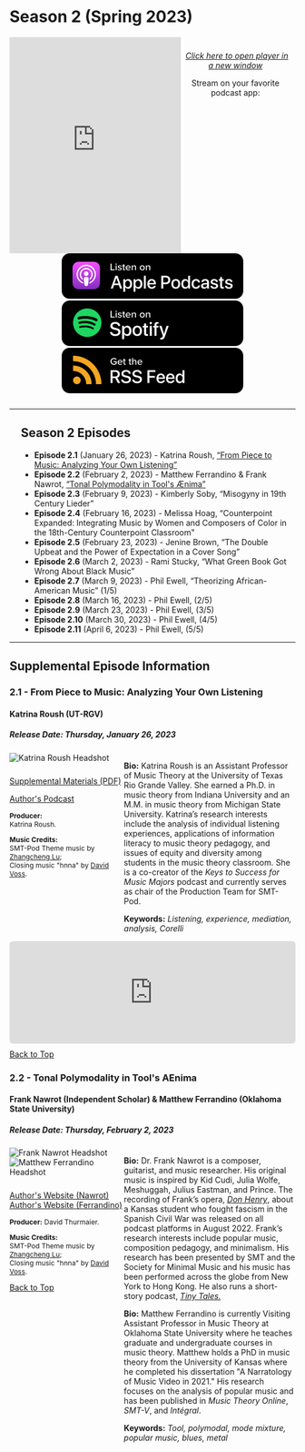 <div class="seasonheader">
    <h1 class="seasonheader-text">Season 2 (Spring 2023)</h1>
</div>

<div class="seasonplayer" id="podcastPlayer">
<iframe style="float: left; width: 60%; height: 380px; padding: 0px;" frameborder="no" scrolling="no" seamless src="https://player.captivate.fm/show/d9c88032-2609-4757-82c7-860198cb482f"></iframe>

<div id="streamingButtons" style="padding: 10px; text-align: center;">
<p><a style="font-style: italic; padding-left: 5px;" href="https://player.captivate.fm/show/d9c88032-2609-4757-82c7-860198cb482f/" target="_blank">Click here to open player in a new window</a></p>

<p>Stream on your favorite podcast app:</p>
<a href="https://podcasts.apple.com/us/podcast/smt-pod/id1570119752" target="_blank"><img class="podimage" src="/images/ApplePodcasts.svg" alt="Listen on Apple Podcasts"/></a>
<a href="https://open.spotify.com/show/04BPdqjp732Z1zEvyKXWO3?go=1&utm_source=embed_v3&t=0" target="_blank"><img class="podimage" src="/images/Spotify.svg" alt="Listen on Spotify"/></a>
<a href="https://feeds.captivate.fm/smt-pod/" target="_blank"><img class="podimage" src="/images/RSSFeed.svg" alt="Get the RSS"/></a></div>
</div>

<hr>

<div style="margin-left:20px;">
<h2>Season 2 Episodes</h2>

<ul><li><b>Episode 2.1</b> (January 26, 2023) - Katrina Roush, <a href="#e2.1">“From Piece to Music: Analyzing Your Own Listening”</a></li>
<li><b>Episode 2.2</b> (February 2, 2023) - Matthew Ferrandino & Frank Nawrot, <a href="#e2.2">“Tonal Polymodality in Tool's Ænima” </a></li>
<li><b>Episode 2.3</b> (February 9, 2023) - Kimberly Soby, “Misogyny in 19th Century Lieder”</li>
<li><b>Episode 2.4</b> (February 16, 2023) - Melissa Hoag, “Counterpoint Expanded: Integrating Music by Women and Composers of Color in the 18th-Century Counterpoint Classroom"</li>
<li><b>Episode 2.5</b> (February 23, 2023) - Jenine Brown, “The Double Upbeat and the Power of Expectation in a Cover Song”</li>
<li><b>Episode 2.6</b> (March 2, 2023) - Rami Stucky, “What Green Book Got Wrong About Black Music”</li>
<li><b>Episode 2.7</b> (March 9, 2023) - Phil Ewell, “Theorizing African-American Music” (1/5)</li>
<li><b>Episode 2.8</b> (March 16, 2023) - Phil Ewell, (2/5)</li>
<li><b>Episode 2.9</b> (March 23, 2023) - Phil Ewell, (3/5)</li>
<li><b>Episode 2.10</b> (March 30, 2023) - Phil Ewell, (4/5)</li>
<li><b>Episode 2.11</b> (April 6, 2023) - Phil Ewell, (5/5)</li>
</ul>
</div>

<div>
<hr>

<h2>Supplemental Episode Information</h2>
<div class="supplement" id="e2.1">
<h3 class="supplement-title">2.1 - From Piece to Music: Analyzing Your Own Listening</h3>

<h4>Katrina Roush (UT-RGV) </h4>
<h5>Release Date: Thursday, January 26, 2023</h5>
<div class="floatsupps">
<div style="float:left; width: 40%;">
<img class="biopic" alt="Katrina Roush Headshot" src="../supplements/season02/S02Ep01roush.jpg">
<p style="clear:both; padding-top: 10px;"><a href="../supplements/season02/S02Ep01Supp_roush.pdf">Supplemental Materials (PDF)</a></p>
<p><a href="https://youtube.com/playlist?list=PLTAZdsUnl7kDAPQVD-THIMwGR8KXaIAbJ" target="_blank">Author's Podcast</a></p>
<p style="font-size: 12px;"><strong>Producer:</strong><br/>Katrina Roush.</p>
<p style="font-size: 12px;"><strong>Music Credits:</strong><br/>
SMT-Pod Theme music by <a href="/music#lu">Zhangcheng Lu</a>; <br/> Closing music "hnna" by <a href="/music#voss">David Voss</a>.</p>
</div>
<div style="float:right; width: 60%;">
<p><strong>Bio:</strong> Katrina Roush is an Assistant Professor of Music Theory at the University of Texas Rio Grande Valley. She earned a Ph.D. in music theory from Indiana University and an M.M. in music theory from Michigan State University. Katrina’s research interests include the analysis of individual listening experiences, applications of information literacy to music theory pedagogy, and issues of equity and diversity among students in the music theory classroom. She is a co-creator of the <em>Keys to Success for Music Majors</em> podcast and currently serves as chair of the Production Team for SMT-Pod.</p>
<p><strong>Keywords:</strong> <em>Listening, experience, mediation, analysis, Corelli</em></p>
</div>
<div style="width: 100%; height: 180px; margin-top: 10px; margin-bottom: 10px; border-radius: 6px; overflow:hidden; clear:both;"><iframe style="width: 100%; height: 180px;" frameborder="no" scrolling="no" seamless src="https://player.captivate.fm/episode/55084be6-fb34-4b1b-9fde-612ef100a3b4"></iframe></div>
</div>
<a class="to-top" href="#top">Back to Top</a>
</div>


<div class="supplement" id="e2.2">
<h3 class="supplement-title">2.2 - Tonal Polymodality in Tool's AEnima</h3>
<h4>Frank Nawrot (Independent Scholar) & Matthew Ferrandino (Oklahoma State University)</h4>
<h5>Release Date: Thursday, February 2, 2023</h5>
<div class="floatsupps">
<div style="float:left; width: 40%;">
<img class="biopic" alt="Frank Nawrot Headshot" src="../supplements/season02/S02Ep02nawrot.jpg">
<img class="biopic" alt="Matthew Ferrandino Headshot" src="../supplements/season02/S02Ep02ferrandino.jpg">
<!--<p style="clear:both; padding-top: 10px;"><a href="../supplements/season02/S02Ep02Supp_nawrot_ferrandino.pdf">Supplemental Materials (PDF)</a></p>-->
<p style="clear:both; padding-top: 10px;"><a href="https://franknawrot.com/" target="_blank">Author's Website (Nawrot)</a><br/>
<a href="https://matthewferrandino.bandcamp.com/" target="_blank">Author's Website (Ferrandino)</a></p>
<p style="font-size: 12px;"><strong>Producer:</strong> David Thurmaier.</p>
<p style="font-size: 12px;"><strong>Music Credits:</strong><br/>
SMT-Pod Theme music by <a href="/music#lu">Zhangcheng Lu</a>; <br/> Closing music "hnna" by <a href="/music#voss">David Voss</a>.</p>
</div>
<div style="float:right; width: 60%;">
<p><strong>Bio:</strong> Dr. Frank Nawrot is a composer, guitarist, and music researcher. His original music is inspired by Kid Cudi, Julia Wolfe, Meshuggah, Julius Eastman, and Prince. The recording of Frank’s opera, <em><a href="https://donhenry.buzzsprout.com/share" target="_blank">Don Henry</a></em>, about a Kansas student who fought fascism in the Spanish Civil War was released on all podcast platforms in August 2022. Frank’s research interests include popular music, composition pedagogy, and minimalism. His research has been presented by SMT and the Society for Minimal Music and his music has been performed across the globe from New York to Hong Kong. He also runs a short-story podcast, <em><a href="https://www.tinytalespodcast.com/" target="_blank">Tiny Tales.</a></em></p>
<p><strong>Bio:</strong> Matthew Ferrandino is currently Visiting Assistant Professor in Music Theory at Oklahoma State University where he teaches graduate and undergraduate courses in music theory. Matthew holds a PhD in music theory from the University of Kansas where he completed his dissertation "A Narratology of Music Video in 2021." His research focuses on the analysis of popular music and has been published in <em>Music Theory Online</em>, <em>SMT-V</em>, and <em>Intégral</em>.</p>
<p><strong>Keywords:</strong> <em>Tool, polymodal, mode mixture, popular music, blues, metal</em></p>
</div>
<!--<div style="width: 100%; height: 180px; margin-top: 10px; margin-bottom: 10px; border-radius: 6px; overflow:hidden; clear:both;"><iframe style="width: 100%; height: 180px;" frameborder="no" scrolling="no" seamless src="https://player.captivate.fm/episode/2cadf4c5-3eeb-42fd-8a31-fb7581b0fcbd"></iframe></div>-->
</div>

<a class="to-top" href="#top">Back to Top</a>
</div>

<!--<div class="supplement" id="e2.3">
<h3 class="supplement-title">2.3 - Misogyny in 19th Century Lieder</h3>
<h4>Kimberly Soby (University of Connecticut)</h4>
<h5>Release Date: Thursday, February 9, 2022</h5>
<div class="floatsupps">
<div style="float:left; width: 40%;">
<img class="biopic" alt="Kim Soby Headshot" src="../supplements/season02/S02Ep02soby.jpg">

<p style="clear:both; padding-top: 10px;"><a href="../supplements/season02/S02Ep03Supp_soby.pdf">Supplemental Materials (PDF)</a></p>
<p style="font-size: 12px;"><strong>Producer:</strong> Jennifer Beavers.</p>
<p style="font-size: 12px;">
<strong>Music Credits:</strong><br/>
SMT-Pod Theme music by <a href="/music#lu">Zhangcheng Lu</a>; <br/>
Closing music "hnna" by <a href="/music#voss">David Voss</a>.</p>
</div>
<div style="float:right; width: 60%;">
<p><strong>Bio:</strong>

</p>
<p><strong>Keywords:</strong> <em>Harmony, film music, pop music, storytelling, modal mixture</em></p>
</div>
</div>

<a class="to-top" href="#top">Back to Top</a>
</div>
</div> -->
